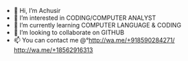 - 👋 Hi, I’m Achusir
- 👀 I’m interested in CODING/COMPUTER ANALYST
- 🌱 I’m currently learning COMPUTER LANGUAGE & CODING
- 💞️ I’m looking to collaborate on GITHUB
- 📫 You can contact me @°http://wa.me/+918590284271/ http://wa.me/+18562916313
            
<!---
Achusir1/Achusir1 is a ✨ special ✨ repository because its `README.md` (this file) appears on your GitHub profile.
You can click the Preview link to take a look at your changes.
--->
